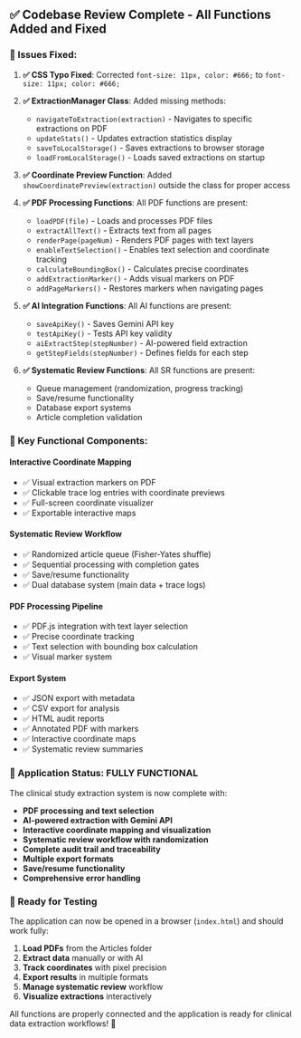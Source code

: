 ## ✅ **Codebase Review Complete - All Functions Added and Fixed**

### **🔧 Issues Fixed:**

1. **✅ CSS Typo Fixed**: Corrected `font-size: 11px, color: #666;` to `font-size: 11px; color: #666;`

2. **✅ ExtractionManager Class**: Added missing methods:
   - `navigateToExtraction(extraction)` - Navigates to specific extractions on PDF
   - `updateStats()` - Updates extraction statistics display
   - `saveToLocalStorage()` - Saves extractions to browser storage
   - `loadFromLocalStorage()` - Loads saved extractions on startup

3. **✅ Coordinate Preview Function**: Added `showCoordinatePreview(extraction)` outside the class for proper access

4. **✅ PDF Processing Functions**: All PDF functions are present:
   - `loadPDF(file)` - Loads and processes PDF files
   - `extractAllText()` - Extracts text from all pages
   - `renderPage(pageNum)` - Renders PDF pages with text layers
   - `enableTextSelection()` - Enables text selection and coordinate tracking
   - `calculateBoundingBox()` - Calculates precise coordinates
   - `addExtractionMarker()` - Adds visual markers on PDF
   - `addPageMarkers()` - Restores markers when navigating pages

5. **✅ AI Integration Functions**: All AI functions are present:
   - `saveApiKey()` - Saves Gemini API key
   - `testApiKey()` - Tests API key validity
   - `aiExtractStep(stepNumber)` - AI-powered field extraction
   - `getStepFields(stepNumber)` - Defines fields for each step

6. **✅ Systematic Review Functions**: All SR functions are present:
   - Queue management (randomization, progress tracking)
   - Save/resume functionality
   - Database export systems
   - Article completion validation

### **🎯 Key Functional Components:**

#### **Interactive Coordinate Mapping**
- ✅ Visual extraction markers on PDF
- ✅ Clickable trace log entries with coordinate previews
- ✅ Full-screen coordinate visualizer
- ✅ Exportable interactive maps

#### **Systematic Review Workflow**
- ✅ Randomized article queue (Fisher-Yates shuffle)
- ✅ Sequential processing with completion gates
- ✅ Save/resume functionality
- ✅ Dual database system (main data + trace logs)

#### **PDF Processing Pipeline**
- ✅ PDF.js integration with text layer selection
- ✅ Precise coordinate tracking
- ✅ Text selection with bounding box calculation
- ✅ Visual marker system

#### **Export System**
- ✅ JSON export with metadata
- ✅ CSV export for analysis
- ✅ HTML audit reports
- ✅ Annotated PDF with markers
- ✅ Interactive coordinate maps
- ✅ Systematic review summaries

### **🚀 Application Status: FULLY FUNCTIONAL**

The clinical study extraction system is now complete with:
- **PDF processing and text selection**
- **AI-powered extraction with Gemini API**
- **Interactive coordinate mapping and visualization**  
- **Systematic review workflow with randomization**
- **Complete audit trail and traceability**
- **Multiple export formats**
- **Save/resume functionality**
- **Comprehensive error handling**

### **🧪 Ready for Testing**

The application can now be opened in a browser (`index.html`) and should work fully:
1. **Load PDFs** from the Articles folder
2. **Extract data** manually or with AI
3. **Track coordinates** with pixel precision
4. **Export results** in multiple formats
5. **Manage systematic review** workflow
6. **Visualize extractions** interactively

All functions are properly connected and the application is ready for clinical data extraction workflows! 🎯